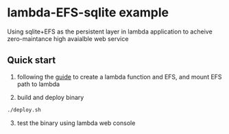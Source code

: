 # lambda-EFS-sqlite example
Using sqlite+EFS as the persistent layer in lambda application to acheive zero-maintance high avaialble web service

## Quick start
1. following the [guide](https://aws.amazon.com/blogs/compute/using-amazon-efs-for-aws-lambda-in-your-serverless-applications/) to create a lambda function and EFS, and mount EFS path to lambda

2. build and deploy binary
```bash
./deploy.sh
```

3. test the binary using lambda web console